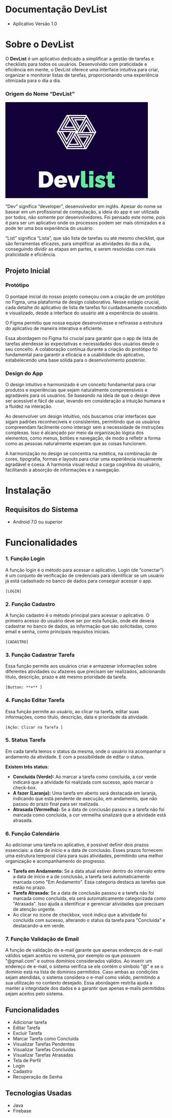 # Documentação DevList

- Aplicativo Versão 1.0
    
    

# Sobre o DevList

O **DevList** é um aplicativo dedicado a simplificar a gestão de tarefas e checklists para todos os usuários. Desenvolvido com praticidade e eficiência em mente, o DevList oferece uma interface intuitiva para criar, organizar e monitorar listas de tarefas, proporcionando uma experiência otimizada para o dia a dia.

### Origem do Nome “DevList”

![Untitled](logo_dev_list.png)

“Dev” significa “developer”, desenvolvedor em inglês. Apesar do nome se basear em um profissional de computação, a ideia do app é ser utilizada por todos, não somente por desenvolvedores. Foi pensado este nome, pois é para ser um aplicativo onde os processos podem ser mais otimizados e a pode ter uma boa experiência do usuário.

“List” significa “Lista”, que são lista de tarefas ou até mesmo checklist, que são ferramentas eficazes, para simplificar as atividades do dia a dia, conseguindo dividir as etapas em partes, e serem resolvidas com mais praticidade e eficiência.

## Projeto Inicial

### Protótipo

O pontapé inicial do nosso projeto começou com a criação de um protótipo no Figma, uma plataforma de design colaborativo. Nesse estágio crucial, cada detalhe do aplicativo de lista de tarefas foi cuidadosamente concebido e visualizado, desde a interface do usuário até a experiência do usuário.

O Figma permitiu que nossa equipe desenvolvesse e refinasse a estrutura do aplicativo de maneira interativa e eficiente.

Essa abordagem no Figma foi crucial para garantir que o app de lista de tarefas atendesse às expectativas e necessidades dos usuários desde o seu conceito. A colaboração contínua durante a criação do protótipo foi fundamental para garantir a eficácia e a usabilidade do aplicativo, estabelecendo uma base sólida para o desenvolvimento posterior.

### Design do App

O design intuitivo e harmonizado é um conceito fundamental para criar produtos e experiências que sejam naturalmente compreensíveis e agradáveis para os usuários.  Se baseando na ideia de que o design deve ser acessível e fácil de usar, levando em consideração a intuição humana e a fluidez na interação.

Ao desenvolver um design intuitivo, nós buscamos criar interfaces que sigam padrões reconhecíveis e consistentes, permitindo que os usuários compreendam facilmente como interagir sem a necessidade de instruções complexas. Isso é alcançado por meio da organização lógica dos elementos, como menus, botões e navegação, de modo a refletir a forma como as pessoas naturalmente esperam que as coisas funcionem.

A harmonização no design se concentra na estética, na combinação de cores, tipografia, formas e layouts para criar uma experiência visualmente agradável e coesa. A harmonia visual reduz a carga cognitiva do usuário, facilitando a absorção de informações e a navegação.

# Instalação

## Requisitos do Sistema

- Android 7.0 ou superior

# Funcionalidades

### 1. Função Login

A função login é o método para acessar o aplicativo. Login (de “conectar”) é um conjunto de verificação de credenciais para identificar se um usuário já está cadastrado no banco de dados para conseguir acessar o app. 

`[LOGIN]`

### 2. Função Cadastro

A função cadastro é o método principal para acessar o aplicativo. O primeiro acesso do usuário deve ser por esta função, onde ele devera cadastrar no banco de dados, as informação que são solicitadas, como email e senha, como principais requisitos iniciais.

`[CADASTRO]`

### 3. Função Cadastrar Tarefa

Essa função permite aos usuários criar e armazenar informações sobre diferentes atividades ou afazeres que precisam ser realizados, adicionando titulo, descrição, prazo e até mesmo prioridade da tarefa.

`[Button: **+** ]`

### 4. Função Editar Tarefa

Essa função permite ao usuário, ao clicar na tarefa, editar suas informações, como título, descrição, data e prioridade da atividade.

`[Ação: Clicar na Tarefa ]`

### 5. Status Tarefa

Em cada tarefa temos o status da mesma, onde o usuário irá acompanhar o andamento da atividade. E com a possibilidade de editar o status.

**Existem três status:** 

- **Concluída (Verde):** Ao marcar a tarefa como concluída, a cor verde indicará que a atividade foi realizada com sucesso, após marcar o check-box.
- **A fazer (Laranja):** Uma tarefa em aberto será destacada em laranja, indicando que está pendente de execução, em andamento, que não passou do prazo final para ser realizada.
- **Atrasada (Vermelha):** Se a data de conclusão passou e a tarefa não foi marcada como concluída, a cor vermelha sinalizará que a atividade está atrasada.

### 6. Função Calendário

Ao adicionar uma tarefa no aplicativo, é possível definir dois prazos essenciais: a data de início e a data de conclusão. Esses prazos fornecem uma estrutura temporal clara para suas atividades, permitindo uma melhor organização e acompanhamento do progresso.

- **Tarefa em Andamento:** Se a data atual estiver dentro do intervalo entre a data de início e a de conclusão, a tarefa será automaticamente marcada como "Em Andamento". Essa categoria destaca as tarefas que estão no prazo.
- **Tarefa Atrasada:** Se a data de conclusão passou e a tarefa não foi marcada como concluída, ela será automaticamente categorizada como "Atrasada". Isso ajuda a identificar e gerenciar atividades que precisam de atenção urgente.
- Ao clicar no ícone de checkbox, você indica que a atividade foi concluída com sucesso, alterando o status da tarefa para "Concluída" e destacando-a em verde.

### 7. Função Validação de Email

A função de validação de e-mail garante que apenas endereços de e-mail válidos sejam aceitos no sistema, por exemplo os que possuem "@gmail.com" e outros domínios considerados válidos. Ao inserir um endereço de e-mail, o sistema verifica se ele contém o símbolo "@" e se o domínio está na lista de domínios permitidos. Caso ambas as condições sejam atendidas, o sistema considera o e-mail como válido, permitindo a sua utilização no contexto desejado. Essa abordagem restrita ajuda a manter a integridade dos dados e a garantir que apenas e-mails permitidos sejam aceitos pelo sistema.

## Funcionalidades

- Adicionar tarefa
- Editar Tarefa
- Excluir Tarefa
- Marcar Tarefa como Concluída
- Visualizar Tarefas Pendentes
- Visualizar Tarefas Concluídas
- Visualizar Tarefas Atrasadas
- Tela de Perfil
- Login
- Cadastro
- Recuperação de Senha

## Tecnologias Usadas

- Java
- Firebase
